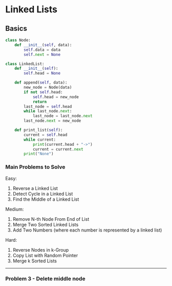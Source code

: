 # Linked Lists

## Basics

```python
class Node:
    def __init__(self, data):
        self.data = data
        self.next = None

class LinkedList:
    def __init__(self):
        self.head = None

    def append(self, data):
        new_node = Node(data)
        if not self.head:
            self.head = new_node
            return
        last_node = self.head
        while last_node.next:
            last_node = last_node.next
        last_node.next = new_node

    def print_list(self):
        current = self.head
        while current:
            print(current.head + "->")
            current = current.next
        print("None")
```

### Main Problems to Solve

Easy:

1. Reverse a Linked List
2. Detect Cycle in a Linked List
3. Find the Middle of a Linked List

Medium:

1. Remove N-th Node From End of List
2. Merge Two Sorted Linked Lists
3. Add Two Numbers (where each number is represented by a linked list)

Hard:

1. Reverse Nodes in k-Group
2. Copy List with Random Pointer
3. Merge k Sorted Lists

---

### Problem 3 - Delete middle node


